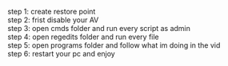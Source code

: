 step 1: create restore point<br>
step 2: frist disable your AV<br>
step 3: open cmds folder and run every script as admin<br>
step 4: open regedits folder and run every file<br>
step 5: open programs folder and follow what im doing in the vid<br>
step 6: restart your pc and enjoy
